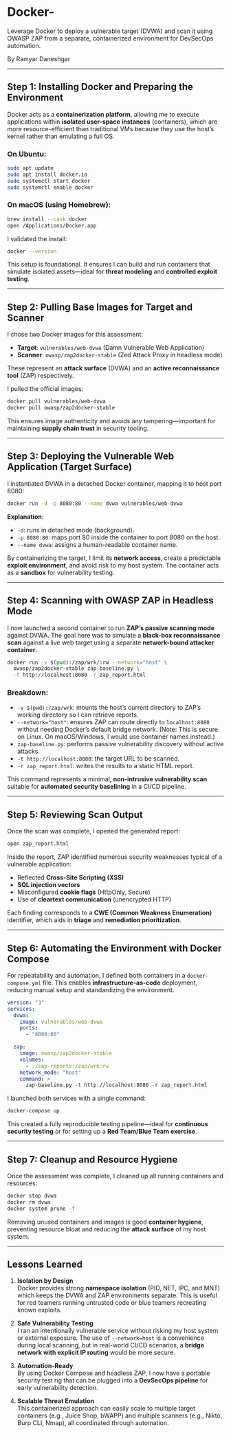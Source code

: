 # Docker-
Leverage Docker to deploy a vulnerable target (DVWA) and scan it using OWASP ZAP from a separate, containerized environment for DevSecOps automation.

By Ramyar Daneshgar 


---

## Step 1: Installing Docker and Preparing the Environment

Docker acts as a **containerization platform**, allowing me to execute applications within **isolated user-space instances** (containers), which are more resource-efficient than traditional VMs because they use the host’s kernel rather than emulating a full OS.

### On Ubuntu:
```bash
sudo apt update
sudo apt install docker.io
sudo systemctl start docker
sudo systemctl enable docker
```

### On macOS (using Homebrew):
```bash
brew install --cask docker
open /Applications/Docker.app
```

I validated the install:
```bash
docker --version
```

This setup is foundational. It ensures I can build and run containers that simulate isolated assets—ideal for **threat modeling** and **controlled exploit testing**.

---

## Step 2: Pulling Base Images for Target and Scanner

I chose two Docker images for this assessment:

- **Target**: `vulnerables/web-dvwa` (Damn Vulnerable Web Application)
- **Scanner**: `owasp/zap2docker-stable` (Zed Attack Proxy in headless mode)

These represent an **attack surface** (DVWA) and an **active reconnaissance tool** (ZAP) respectively.

I pulled the official images:
```bash
docker pull vulnerables/web-dvwa
docker pull owasp/zap2docker-stable
```

This ensures image authenticity and avoids any tampering—important for maintaining **supply chain trust** in security tooling.

---

## Step 3: Deploying the Vulnerable Web Application (Target Surface)

I instantiated DVWA in a detached Docker container, mapping it to host port 8080:

```bash
docker run -d -p 8080:80 --name dvwa vulnerables/web-dvwa
```

**Explanation**:
- `-d`: runs in detached mode (background).
- `-p 8080:80`: maps port 80 inside the container to port 8080 on the host.
- `--name dvwa`: assigns a human-readable container name.

By containerizing the target, I limit its **network access**, create a predictable **exploit environment**, and avoid risk to my host system. The container acts as a **sandbox** for vulnerability testing.

---

## Step 4: Scanning with OWASP ZAP in Headless Mode

I now launched a second container to run **ZAP’s passive scanning mode** against DVWA. The goal here was to simulate a **black-box reconnaissance scan** against a live web target using a separate **network-bound attacker container**.

```bash
docker run -v $(pwd):/zap/wrk/:rw --network="host" \
  owasp/zap2docker-stable zap-baseline.py \
  -t http://localhost:8080 -r zap_report.html
```

### Breakdown:
- `-v $(pwd):/zap/wrk`: mounts the host’s current directory to ZAP’s working directory so I can retrieve reports.
- `--network="host"`: ensures ZAP can route directly to `localhost:8080` without needing Docker’s default bridge network. (Note: This is secure on Linux. On macOS/Windows, I would use container names instead.)
- `zap-baseline.py`: performs passive vulnerability discovery without active attacks.
- `-t http://localhost:8080`: the target URL to be scanned.
- `-r zap_report.html`: writes the results to a static HTML report.

This command represents a minimal, **non-intrusive vulnerability scan** suitable for **automated security baselining** in a CI/CD pipeline.

---

## Step 5: Reviewing Scan Output

Once the scan was complete, I opened the generated report:

```bash
open zap_report.html
```

Inside the report, ZAP identified numerous security weaknesses typical of a vulnerable application:
- Reflected **Cross-Site Scripting (XSS)**
- **SQL injection vectors**
- Misconfigured **cookie flags** (HttpOnly, Secure)
- Use of **cleartext communication** (unencrypted HTTP)

Each finding corresponds to a **CWE (Common Weakness Enumeration)** identifier, which aids in **triage** and **remediation prioritization**.

---

## Step 6: Automating the Environment with Docker Compose

For repeatability and automation, I defined both containers in a `docker-compose.yml` file. This enables **infrastructure-as-code** deployment, reducing manual setup and standardizing the environment.

```yaml
version: "3"
services:
  dvwa:
    image: vulnerables/web-dvwa
    ports:
      - "8080:80"

  zap:
    image: owasp/zap2docker-stable
    volumes:
      - ./zap-reports:/zap/wrk:rw
    network_mode: "host"
    command: >
      zap-baseline.py -t http://localhost:8080 -r zap_report.html
```

I launched both services with a single command:
```bash
docker-compose up
```

This created a fully reproducible testing pipeline—ideal for **continuous security testing** or for setting up a **Red Team/Blue Team exercise**.

---

## Step 7: Cleanup and Resource Hygiene

Once the assessment was complete, I cleaned up all running containers and resources:

```bash
docker stop dvwa
docker rm dvwa
docker system prune -f
```

Removing unused containers and images is good **container hygiene**, preventing resource bloat and reducing the **attack surface** of my host system.

---

## Lessons Learned

1. **Isolation by Design**  
   Docker provides strong **namespace isolation** (PID, NET, IPC, and MNT) which keeps the DVWA and ZAP environments separate. This is useful for red teamers running untrusted code or blue teamers recreating known exploits.

2. **Safe Vulnerability Testing**  
   I ran an intentionally vulnerable service without risking my host system or external exposure. The use of `--network=host` is a convenience during local scanning, but in real-world CI/CD scenarios, a **bridge network with explicit IP routing** would be more secure.

3. **Automation-Ready**  
   By using Docker Compose and headless ZAP, I now have a portable security test rig that can be plugged into a **DevSecOps pipeline** for early vulnerability detection.

4. **Scalable Threat Emulation**  
   This containerized approach can easily scale to multiple target containers (e.g., Juice Shop, bWAPP) and multiple scanners (e.g., Nikto, Burp CLI, Nmap), all coordinated through automation.

